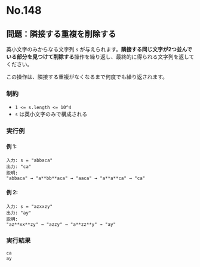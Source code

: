 # No.148

## 問題：隣接する重複を削除する

英小文字のみからなる文字列 `s` が与えられます。**隣接する同じ文字が2つ並んでいる部分を見つけて削除する**操作を繰り返し、最終的に得られる文字列を返してください。

この操作は、隣接する重複がなくなるまで何度でも繰り返されます。

### 制約

* `1 <= s.length <= 10^4`
* `s` は英小文字のみで構成される

### 実行例

#### 例 1:

```
入力: s = "abbaca"
出力: "ca"
説明:
"abbaca" → "a**bb**aca" → "aaca" → "a**a**ca" → "ca"
```

#### 例 2:

```
入力: s = "azxxzy"
出力: "ay"
説明:
"az**xx**zy" → "azzy" → "a**zz**y" → "ay"
```

### 実行結果

```text
ca
ay
```
